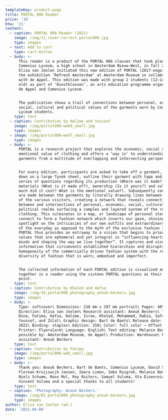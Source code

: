 ```yaml
---
templateKey: product-page
title: PORTAL 006 Reader
price: '10'
btw: '21'
content:
  - caption: PORTAL 006 Reader (2021)
    image: /img/11_cover-correct_portal006.jpg
    type: images
  - text: Add to cart
    type: cart-button
  - body: >-
      This reader is a product of the PORTAL 006 classes that took place at
      Comenius Lyceum, a high school in Amsterdam Nieuw-West, in fall 2020.
      Elisa van Joolen initiated this new edition of PORTAL (2017-ongoing) for
      the exhibition ‘Refresh Amsterdam’ at Amsterdam Museum in collaboration
      with de Appel. This edition was made with group 2 students (12–14 years
      old) as part of ‘Kunstklassen’, an arts education programme organised by
      de Appel and Comenius Lyceum.


      The publication shows a trail of connections between personal, economic,
      social, cultural and political values of the garments worn by Comenius
      Lyceum students.
    type: text
  - caption: Contribution by Halime and Youssef
    image: /img/portal006—web4_small.jpg
    type: images
  - image: /img/portal006—web7_small.jpg
    type: images
  - body: >-
      PORTAL is a research project that explores the economic, social and
      emotional value of clothing and offers a ‘way in’ to understanding
      garments from a multitude of overlapping and intersecting perspectives.


      For every edition, participants are asked to take off a garment, lay it
      down on a large Tyvek sheet, outline their garment with tape and answer a
      series of questions regarding its production (Where was it made?),
      materials (What is it made of?), ownership (Is it yours?) and value (How
      much did it cost? What is the emotional value?). Subsequently connections
      are made between the garments by literally drawing lines between the items
      of the various visitors, creating a network that reveals connections
      between and intersections of personal, economic, social, cultural and
      political realms surfacing a complex and layered system of the reality of
      clothing. This culminates in a map, or landscape of personal stories that
      connect to form a fashion network which inverts our gaze, shining a
      spotlight on the intricacies of our own outfits and extraordinary aspects
      of the everyday as opposed to the myth of the exclusive fashion image.
      PORTAL thus provides an entryway to a vision that begins to prioritise
      values that are ephemeral and yet integral in “influencing hearts and
      minds and shaping the way we live together”. It captures and visualises
      information that circumvents established hierarchies and disrupts the
      homogeneity of the commercially driven fashion system with the refreshing
      diversity of fashion that is worn; embodied and imperfect.


      The collected information of each PORTAL edition is visualized and brought
      together in a reader using the sixteen PORTAL questions as their starting
      point.
    type: text
  - caption: Contribution by Khaled and Hafsa
    image: /img/10_portal006_photography_anouk-beckers.jpg
    type: images
  - body: >-
      Type: softcover\ Dimensions: 210 mm x 297 mm portrait\ Pages: 40\ Art
      Direction: Elisa van Joolen\ Research assistant: Anouk Beckers\ Text: Ali,
      Dina, Fatima, Hafsa, Halime, Israe, Khaled, Mohammed, Rabia, Safae, Sara,
      Youssef, and Zülal\ Graphic design: Bart de Baets\ Release date: Spring
      2021\ Binding: staples\ Edition: 250\ Color: full color – Offset printed\
      Printer: Flyeralarm\ Language: English\ Text editing: Melanie Bomans\ Made
      possible by: Amsterdam Museum, de Appel\ Production: Warehouse\ Production
      assistant: Anouk Beckers
    type: text
  - caption: Contribution by Fatima
    image: /img/portal006—web_small.jpg
    type: images
  - body: >-
      Thank you: Anouk Beckers, Bart de Baets, Comenius Lyceum, David Smeulders,
      Florean Kruijswijk Jansen, Imara Limon, Imke Ruigrok, Melanie Bomans,
      Niels Schumm, Roos Mol, Roy Ruiters, Samuel Vulsma, Uta Eisenreich,
      Vincent Vulsma and a special thanks to all students!
    type: text
  - caption: 'Photography: Anouk Beckers.'
    image: /img/02_portal006_photography_anouk-beckers.jpg
    type: images
author: Elisa van Joolen (ed.)
date: '2021-04-06'
---
```


